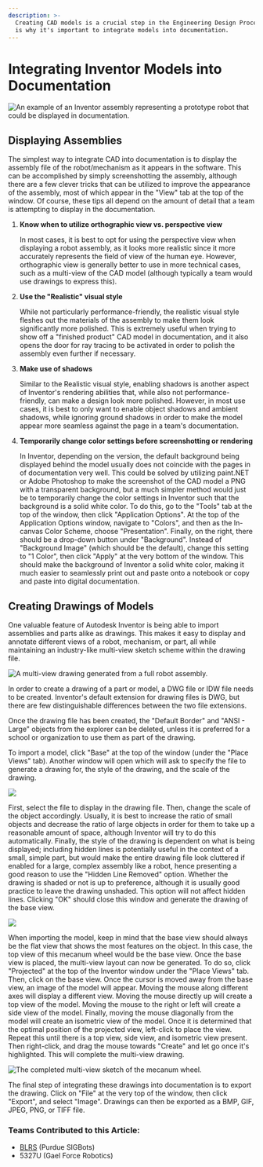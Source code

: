 ```yaml
---
description: >-
  Creating CAD models is a crucial step in the Engineering Design Process, which
  is why it's important to integrate models into documentation.
---
```


# Integrating Inventor Models into Documentation

![An example of an Inventor assembly representing a prototype robot that could be displayed in documentation.](../../.gitbook/assets/inventorrenderexample.png)

## Displaying Assemblies

The simplest way to integrate CAD into documentation is to display the assembly file of the robot/mechanism as it appears in the software. This can be accomplished by simply screenshotting the assembly, although there are a few clever tricks that can be utilized to improve the appearance of the assembly, most of which appear in the "View" tab at the top of the window. Of course, these tips all depend on the amount of detail that a team is attempting to display in the documentation.

1.  **Know when to utilize orthographic view vs. perspective view**

    In most cases, it is best to opt for using the perspective view when displaying a robot assembly, as it looks more realistic since it more accurately represents the field of view of the human eye. However, orthographic view is generally better to use in more technical cases, such as a multi-view of the CAD model (although typically a team would use drawings to express this).
2.  **Use the "Realistic" visual style**

    While not particularly performance-friendly, the realistic visual style fleshes out the materials of the assembly to make them look significantly more polished. This is extremely useful when trying to show off a "finished product" CAD model in documentation, and it also opens the door for ray tracing to be activated in order to polish the assembly even further if necessary.
3.  **Make use of shadows**

    Similar to the Realistic visual style, enabling shadows is another aspect of Inventor's rendering abilities that, while also not performance-friendly, can make a design look more polished. However, in most use cases, it is best to only want to enable object shadows and ambient shadows, while ignoring ground shadows in order to make the model appear more seamless against the page in a team's documentation.
4.  **Temporarily change color settings before screenshotting or rendering**

    In Inventor, depending on the version, the default background being displayed behind the model usually does not coincide with the pages in of documentation very well. This could be solved by utilizing paint.NET or Adobe Photoshop to make the screenshot of the CAD model a PNG with a transparent background, but a much simpler method would just be to temporarily change the color settings in Inventor such that the background is a solid white color. To do this, go to the "Tools" tab at the top of the window, then click "Application Options". At the top of the Application Options window, navigate to "Colors", and then as the In-canvas Color Scheme, choose "Presentation". Finally, on the right, there should be a drop-down button under "Background". Instead of "Background Image" (which should be the default), change this setting to "1 Color", then click "Apply" at the very bottom of the window. This should make the background of Inventor a solid white color, making it much easier to seamlessly print out and paste onto a notebook or copy and paste into digital documentation.

## Creating Drawings of Models

One valuable feature of Autodesk Inventor is being able to import assemblies and parts alike as drawings. This makes it easy to display and annotate different views of a robot, mechanism, or part, all while maintaining an industry-like multi-view sketch scheme within the drawing file.

![A multi-view drawing generated from a full robot assembly.](../../.gitbook/assets/inventormultiviewdrawing.png)

In order to create a drawing of a part or model, a DWG file or IDW file needs to be created. Inventor's default extension for drawing files is DWG, but there are few distinguishable differences between the two file extensions.&#x20;

Once the drawing file has been created,  the "Default Border" and "ANSI - Large" objects from the explorer can be deleted, unless it is preferred for a school or organization to use them as part of the drawing.

To import a model, click "Base" at the top of the window (under the "Place Views" tab). Another window will open which will ask to specify the file to generate a drawing for, the style of the drawing, and the scale of the drawing.&#x20;

![](../../.gitbook/assets/drawingbaseviewprompt.png)

First, select the file to display in the drawing file. Then, change the scale of the object accordingly. Usually, it is best to increase the ratio of small objects and decrease the ratio of large objects in order for them to take up a reasonable amount of space, although Inventor will try to do this automatically. Finally, the style of the drawing is dependent on what is being displayed; including hidden lines is potentially useful in the context of a small, simple part, but would make the entire drawing file look cluttered if enabled for a large, complex assembly like a robot, hence presenting a good reason to use the "Hidden Line Removed" option. Whether the drawing is shaded or not is up to preference, although it is usually good practice to leave the drawing unshaded. This option will not affect hidden lines. Clicking "OK" should close this window and generate the drawing of the base view.

![](<../../.gitbook/assets/mecanumwheelbaseview (1).png>)

When importing the model, keep in mind that the base view should always be the flat view that shows the most features on the object. In this case, the top view of this mecanum wheel would be the base view. Once the base view is placed, the multi-view layout can now be generated. To do so, click "Projected" at the top of the Inventor window under the "Place Views" tab. Then, click on the base view. Once the cursor is moved away from the base view, an image of the model will appear. Moving the mouse along different axes will display a different view. Moving the mouse directly up will create a top view of the model. Moving the mouse to the right or left will create a side view of the model. Finally, moving the mouse diagonally from the model will create an isometric view of the model. Once it is determined that the optimal position of the projected view, left-click to place the view. Repeat this until there is a top view, side view, and isometric view present. Then right-click, and drag the mouse towards "Create" and let go once it's highlighted. This will complete the multi-view drawing.

![The completed multi-view sketch of the mecanum wheel.](../../.gitbook/assets/mecanumwheelmultiview.png)

The final step of integrating these drawings into documentation is to export the drawing. Click on "File" at the very top of the window, then click "Export", and select "Image". Drawings can then be exported as a BMP, GIF, JPEG, PNG, or TIFF file.

### Teams Contributed to this Article:

* [BLRS](https://purduesigbots.com/) (Purdue SIGBots)
* 5327U (Gael Force Robotics)
